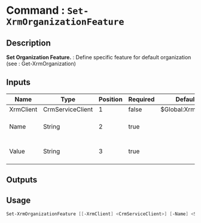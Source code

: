 ﻿# Command : `Set-XrmOrganizationFeature` 

## Description

**Set Organization Feature.** : Define specific feature for default organization (see : Get-XrmOrganization)

## Inputs

Name|Type|Position|Required|Default|Description
----|----|--------|--------|-------|-----------
XrmClient|CrmServiceClient|1|false|$Global:XrmClient|
Name|String|2|true||Feature name to set.
Value|String|3|true||Feature value to set.

## Outputs

## Usage

```Powershell 
Set-XrmOrganizationFeature [[-XrmClient] <CrmServiceClient>] [-Name] <String> [-Value] <String> [<CommonParameters>]
``` 


